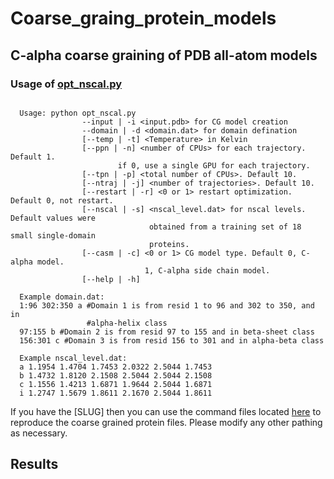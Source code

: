 # Coarse_graing_protein_models

## C-alpha coarse graining of PDB all-atom models


### Usage of [opt_nscal.py](src/data/opt_nscal.py)
```

  Usage: python opt_nscal.py
                --input | -i <input.pdb> for CG model creation
                --domain | -d <domain.dat> for domain defination
                [--temp | -t] <Temperature> in Kelvin
                [--ppn | -n] <number of CPUs> for each trajectory. Default 1.
                        if 0, use a single GPU for each trajectory.
                [--tpn | -p] <total number of CPUs>. Default 10.
                [--ntraj | -j] <number of trajectories>. Default 10.
                [--restart | -r] <0 or 1> restart optimization. Default 0, not restart.
                [--nscal | -s] <nscal_level.dat> for nscal levels. Default values were
                               obtained from a training set of 18 small single-domain
                               proteins.
                [--casm | -c] <0 or 1> CG model type. Default 0, C-alpha model.
                              1, C-alpha side chain model.
                [--help | -h]

  Example domain.dat:
  1:96 302:350 a #Domain 1 is from resid 1 to 96 and 302 to 350, and in
                 #alpha-helix class
  97:155 b #Domain 2 is from resid 97 to 155 and in beta-sheet class
  156:301 c #Domain 3 is from resid 156 to 301 and in alpha-beta class

  Example nscal_level.dat:
  a 1.1954 1.4704 1.7453 2.0322 2.5044 1.7453
  b 1.4732 1.8120 2.1508 2.5044 2.5044 2.1508
  c 1.1556 1.4213 1.6871 1.9644 2.5044 1.6871
  i 1.2747 1.5679 1.8611 2.1670 2.5044 1.8611

```

If you have the [SLUG] then you can use the command files located [here](src/command_files/opt_nscal_cmds.sh) to reproduce the coarse grained protein files. Please modify any other pathing as necessary. 

## Results

